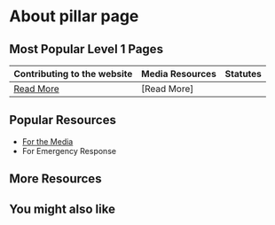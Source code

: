 # About pillar page

## Most Popular Level 1 Pages

| Contributing to the website | Media Resources | Statutes |
|----------|----------|----------|
| [Read More](level-1/about.md) |[Read More]          |          |

## Popular Resources

- [For the Media](level-1/for-media-resources.md)
- For Emergency Response

## More Resources

## You might also like
